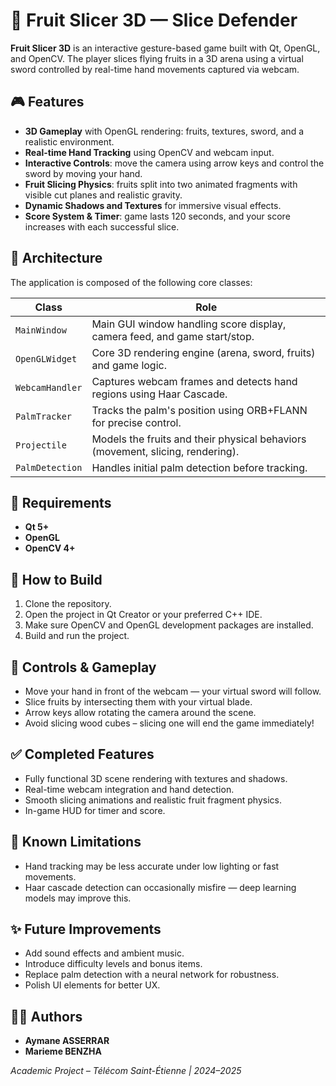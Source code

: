 # 🍍 Fruit Slicer 3D — Slice Defender

**Fruit Slicer 3D** is an interactive gesture-based game built with Qt, OpenGL, and OpenCV. The player slices flying fruits in a 3D arena using a virtual sword controlled by real-time hand movements captured via webcam.

## 🎮 Features

- **3D Gameplay** with OpenGL rendering: fruits, textures, sword, and a realistic environment.
- **Real-time Hand Tracking** using OpenCV and webcam input.
- **Interactive Controls**: move the camera using arrow keys and control the sword by moving your hand.
- **Fruit Slicing Physics**: fruits split into two animated fragments with visible cut planes and realistic gravity.
- **Dynamic Shadows and Textures** for immersive visual effects.
- **Score System & Timer**: game lasts 120 seconds, and your score increases with each successful slice.

## 🧠 Architecture

The application is composed of the following core classes:

| Class           | Role                                                                           |
| --------------- | ------------------------------------------------------------------------------ |
| `MainWindow`    | Main GUI window handling score display, camera feed, and game start/stop.      |
| `OpenGLWidget`  | Core 3D rendering engine (arena, sword, fruits) and game logic.                |
| `WebcamHandler` | Captures webcam frames and detects hand regions using Haar Cascade.            |
| `PalmTracker`   | Tracks the palm's position using ORB+FLANN for precise control.                |
| `Projectile`    | Models the fruits and their physical behaviors (movement, slicing, rendering). |
| `PalmDetection` | Handles initial palm detection before tracking.                                |

## 🔧 Requirements

- **Qt 5+**
- **OpenGL**
- **OpenCV 4+**

## 🚀 How to Build

1. Clone the repository.
2. Open the project in Qt Creator or your preferred C++ IDE.
3. Make sure OpenCV and OpenGL development packages are installed.
4. Build and run the project.

## 📸 Controls & Gameplay

- Move your hand in front of the webcam — your virtual sword will follow.
- Slice fruits by intersecting them with your virtual blade.
- Arrow keys allow rotating the camera around the scene.
- Avoid slicing wood cubes – slicing one will end the game immediately!

## ✅ Completed Features

- Fully functional 3D scene rendering with textures and shadows.
- Real-time webcam integration and hand detection.
- Smooth slicing animations and realistic fruit fragment physics.
- In-game HUD for timer and score.

## 🧪 Known Limitations

- Hand tracking may be less accurate under low lighting or fast movements.
- Haar cascade detection can occasionally misfire — deep learning models may improve this.

## ✨ Future Improvements

- Add sound effects and ambient music.
- Introduce difficulty levels and bonus items.
- Replace palm detection with a neural network for robustness.
- Polish UI elements for better UX.

## 👩‍💻 Authors

- **Aymane ASSERRAR**
- **Marieme BENZHA**

_Academic Project – Télécom Saint-Étienne | 2024–2025_

